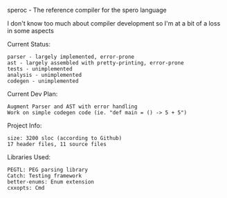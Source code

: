 speroc - The reference compiler for the spero language

I don't know too much about compiler development so I'm at a bit of a loss in some aspects

Current Status:

    parser - largely implemented, error-prone
    ast - largely assembled with pretty-printing, error-prone
    tests - unimplemented
    analysis - unimplemented
    codegen - unimplemented

Current Dev Plan:

    Augment Parser and AST with error handling
    Work on simple codegen code (ie. "def main = () -> 5 + 5")

Project Info:

    size: 3200 sloc (according to Github)
    17 header files, 11 source files
    
Libraries Used:

    PEGTL: PEG parsing library
    Catch: Testing framework
    better-enums: Enum extension
    cxxopts: Cmd